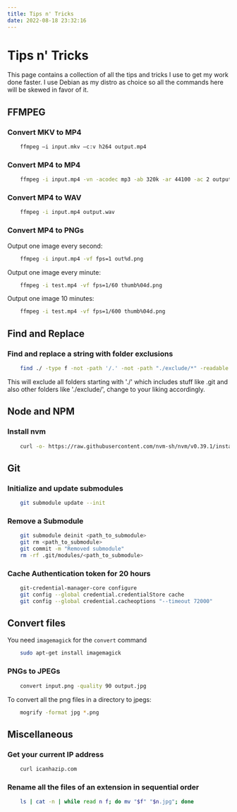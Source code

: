 ```yaml
---
title: Tips n' Tricks
date: 2022-08-18 23:32:16
---
```


# Tips n' Tricks

This page contains a collection of all the tips and tricks I use to get my work done faster. I use Debian as my distro as choice so all the commands here will be skewed in favor of it.

## FFMPEG

### Convert MKV to MP4

```bash
	ffmpeg –i input.mkv –c:v h264 output.mp4
```

### Convert MP4 to MP4

```bash
	ffmpeg -i input.mp4 -vn -acodec mp3 -ab 320k -ar 44100 -ac 2 output.mp3
```

### Convert MP4 to WAV

```bash
	ffmpeg -i input.mp4 output.wav
```

### Convert MP4 to PNGs

Output one image every second:

```bash
	ffmpeg -i input.mp4 -vf fps=1 out%d.png
```

Output one image every minute:

```bash
	ffmpeg -i test.mp4 -vf fps=1/60 thumb%04d.png
```

Output one image 10 minutes:

```bash
	ffmpeg -i test.mp4 -vf fps=1/600 thumb%04d.png
```

## Find and Replace

### Find and replace a string with folder exclusions

```bash
	find ./ -type f -not -path '/.' -not -path "./exclude/*" -readable -writable -exec sed -i "s/bad/good/g" {} \;
```

This will exclude all folders starting with './' which includes stuff like .git and also other folders like './exclude/', change to your liking accordingly.

## Node and NPM

### Install nvm

```bash
	curl -o- https://raw.githubusercontent.com/nvm-sh/nvm/v0.39.1/install.sh | bash
```

## Git

### Initialize and update submodules

```bash
	git submodule update --init
```


### Remove a Submodule

```bash
	git submodule deinit <path_to_submodule>
	git rm <path_to_submodule>
	git commit -m "Removed submodule"
	rm -rf .git/modules/<path_to_submodule>
```

### Cache Authentication token for 20 hours

```bash
	git-credential-manager-core configure
	git config --global credential.credentialStore cache
	git config --global credential.cacheoptions "--timeout 72000"
```

## Convert files

You need `imagemagick` for the `convert` command

```bash
	sudo apt-get install imagemagick
```

### PNGs to JPEGs

```bash
	convert input.png -quality 90 output.jpg
```

To convert all the png files in a directory to jpegs:

```bash
	mogrify -format jpg *.png
```

## Miscellaneous

### Get your current IP address

```bash
	curl icanhazip.com
```

### Rename all the files of an extension in sequential order

```bash
	ls | cat -n | while read n f; do mv "$f" "$n.jpg"; done
```

